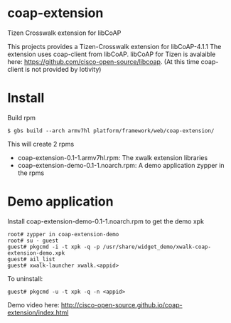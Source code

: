 # coap-extension
Tizen Crosswalk extension for libCoAP

This projects provides a Tizen-Crosswalk extension for libCoAP-4.1.1
The extension uses coap-client from libCoAP. 
libCoAP for Tizen is avalaible here: https://github.com/cisco-open-source/libcoap. (At this time coap-client is not provided by Iotivity)

# Install
Build rpm
``` shell
$ gbs build --arch armv7hl platform/framework/web/coap-extension/
```
This will create 2 rpms
* coap-extension-0.1-1.armv7hl.rpm: The xwalk extension libraries
* coap-extension-demo-0.1-1.noarch.rpm: A demo application
zypper in the rpms 

# Demo application
Install coap-extension-demo-0.1-1.noarch.rpm to get the demo xpk
```shell
root# zypper in coap-extension-demo
root# su - guest
guest# pkgcmd -i -t xpk -q -p /usr/share/widget_demo/xwalk-coap-extension-demo.xpk
guest# ail_list
guest# xwalk-launcher xwalk.<appid>
```
To uninstall:
```shell
guest# pkgcmd -u -t xpk -q -n <appid>
```
Demo video here: http://cisco-open-source.github.io/coap-extension/index.html

